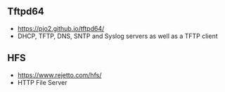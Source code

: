 ## Tftpd64
- https://pjo2.github.io/tftpd64/
- DHCP, TFTP, DNS, SNTP and Syslog servers as well as a TFTP client

## HFS
- https://www.rejetto.com/hfs/
- HTTP File Server

